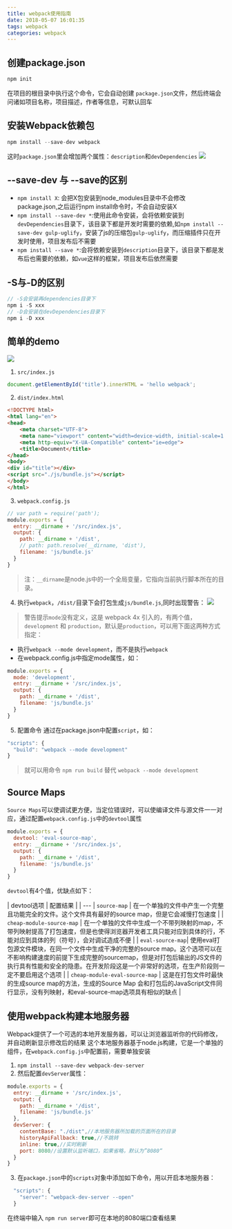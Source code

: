 ```yaml
---
title: webpack使用指南
date: 2018-05-07 16:01:35
tags: webpack
categories: webpack
---
```

## 创建package.json
```js
npm init
```
在项目的根目录中执行这个命令，它会自动创建 `package.json`文件，然后终端会问诸如项目名称，项目描述，作者等信息，可默认回车

## 安装Webpack依赖包
```js
npm install --save-dev webpack
```
这时`package.json`里会增加两个属性：`description`和`devDependencies`
![](./1.png)

## --save-dev 与 --save的区别
* `npm install X`:
会把X包安装到node_modules目录中不会修改package.json,之后运行npm install命令时，不会自动安装X
* `npm install --save-dev *`:使用此命令安装，会将依赖安装到`devDependencies`目录下，该目录下都是开发时需要的依赖,如`npm install --save-dev gulp-uglify`，安装了js的压缩包`gulp-uglify`，而压缩插件只在开发时使用，项目发布后不需要
* `npm install --save *`:会将依赖安装到`description`目录下，该目录下都是发布后也需要的依赖，如`vue`这样的框架，项目发布后依然需要

## -S与-D的区别
```js
// -S会安装再dependencies目录下
npm i -S xxx
// -D会安装在devDependencies目录下
npm i -D xxx
```


## 简单的demo
![](./2.png)

1. `src/index.js`
```js
document.getElementById('title').innerHTML = 'hello webpack';
```

2. `dist/index.html`
```html
<!DOCTYPE html>
<html lang="en">
<head>
    <meta charset="UTF-8">
    <meta name="viewport" content="width=device-width, initial-scale=1.0">
    <meta http-equiv="X-UA-Compatible" content="ie=edge">
    <title>Document</title>
</head>
<body>
<div id="title"></div>
<script src="./js/bundle.js"></script>
</body>
</html>
```

3. `webpack.config.js`
```js
// var path = require('path');
module.exports = {
  entry: __dirname + '/src/index.js',
  output: {
    path: __dirname + '/dist',
    // path: path.resolve(__dirname, 'dist'),
    filename: 'js/bundle.js'
  }
}
```
> 注：`__dirname`是node.js中的一个全局变量，它指向当前执行脚本所在的目录。

4. 执行`webpack`，`/dist/`目录下会打包生成`js/bundle.js`,同时出现警告：
![](./3.jpg)
> 警告提示`mode`没有定义，这是 webpack  4x 引入的，有两个值，`development` 和 `production`，默认是`production`，可以用下面这两种方式指定：
* 执行`webpack --mode development`，而不是执行`webpack`
* 在webpack.config.js中指定mode属性，如：
```js
module.exports = {
  mode: 'development',
  entry: __dirname + '/src/index.js',
  output: {
    path: __dirname + '/dist',
    filename: 'js/bundle.js'
  }
}
```

5. 配置命令
通过在package.json中配置`script`，如：
```js
"scripts": {
  "build": "webpack --mode development"
}
```
> 就可以用命令 `npm run build` 替代  `webpack --mode development`

## Source Maps
`Source Maps`可以使调试更方便，当定位错误时，可以使编译文件与源文件一一对应，通过配置`webpack.config.js`中的`devtool`属性
```js
module.exports = {
  devtool: 'eval-source-map',
  entry: __dirname + '/src/index.js',
  output: {
    path: __dirname + '/dist',
    filename: 'js/bundle.js'
  }
}
```
`devtool`有4个值，优缺点如下：

| devtool选项 |  配置结果 |
| ---
| `source-map` | 在一个单独的文件中产生一个完整且功能完全的文件。这个文件具有最好的source map，但是它会减慢打包速度 |
| `cheap-module-source-map` | 在一个单独的文件中生成一个不带列映射的map，不带列映射提高了打包速度，但是也使得浏览器开发者工具只能对应到具体的行，不能对应到具体的列（符号），会对调试造成不便 |
| `eval-source-map`| 使用eval打包源文件模块，在同一个文件中生成干净的完整的source map。这个选项可以在不影响构建速度的前提下生成完整的sourcemap，但是对打包后输出的JS文件的执行具有性能和安全的隐患。在开发阶段这是一个非常好的选项，在生产阶段则一定不要启用这个选项 |
| `cheap-module-eval-source-map` | 这是在打包文件时最快的生成source map的方法，生成的Source Map 会和打包后的JavaScript文件同行显示，没有列映射，和eval-source-map选项具有相似的缺点 |

## 使用webpack构建本地服务器
Webpack提供了一个可选的本地开发服务器，可以让浏览器监听你的代码修改，并自动刷新显示修改后的结果
这个本地服务器基于node.js构建，它是一个单独的组件，在`webpack.config.js`中配置前，需要单独安装
1. `npm install --save-dev webpack-dev-server`
2. 然后配置`devServer`属性：
```js
module.exports = {
  entry: __dirname + '/src/index.js',
  output: {
    path: __dirname + '/dist',
    filename: 'js/bundle.js'
  },
  devServer: {
    contentBase: "./dist",//本地服务器所加载的页面所在的目录
    historyApiFallback: true,//不跳转
    inline: true,//实时刷新
    port: 8080//设置默认监听端口，如果省略，默认为”8080“
  }
}
```
3. 在`package.json`中的`scripts`对象中添加如下命令，用以开启本地服务器：
```js
  "scripts": {
    "server": "webpack-dev-server --open"
  }
```
在终端中输入 `npm run server`即可在本地的8080端口查看结果

